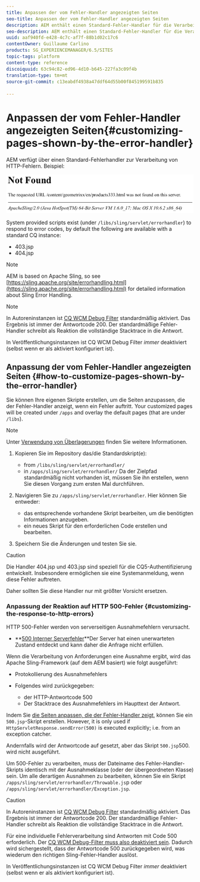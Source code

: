 ```yaml
---
title: Anpassen der vom Fehler-Handler angezeigten Seiten
seo-title: Anpassen der vom Fehler-Handler angezeigten Seiten
description: AEM enthält einen Standard-Fehler-Handler für die Verarbeitung von HTTP-Fehlern.
seo-description: AEM enthält einen Standard-Fehler-Handler für die Verarbeitung von HTTP-Fehlern.
uuid: aaf940fd-e428-4c7c-af7f-88b1d02c17c6
contentOwner: Guillaume Carlino
products: SG_EXPERIENCEMANAGER/6.5/SITES
topic-tags: platform
content-type: reference
discoiquuid: 63c94c82-ed96-4d10-b645-227fa3c09f4b
translation-type: tm+mt
source-git-commit: c13eabdf4938a47ddf64d55b00f845199591b835

---
```



# Anpassen der vom Fehler-Handler angezeigten Seiten{#customizing-pages-shown-by-the-error-handler}

AEM verfügt über einen Standard-Fehlerhandler zur Verarbeitung von HTTP-Fehlern. Beispiel:

![chlimage_1-67](assets/chlimage_1-67a.png)

System provided scripts exist (under `/libs/sling/servlet/errorhandler`) to respond to error codes, by default the following are available with a standard CQ instance:

* 403.jsp
* 404.jsp

>[!NOTE]
>
>AEM is based on Apache Sling, so see [https://sling.apache.org/site/errorhandling.html](https://sling.apache.org/site/errorhandling.html) for detailed information about Sling Error Handling.

>[!NOTE]
>
>In Autoreninstanzen ist [CQ WCM Debug Filter](/help/sites-deploying/osgi-configuration-settings.md) standardmäßig aktiviert. Das Ergebnis ist immer der Antwortcode 200. Der standardmäßige Fehler-Handler schreibt als Reaktion die vollständige Stacktrace in die Antwort.
>
>In Veröffentlichungsinstanzen ist CQ WCM Debug Filter *immer* deaktiviert (selbst wenn er als aktiviert konfiguriert ist).

## Anpassung der vom Fehler-Handler angezeigten Seiten {#how-to-customize-pages-shown-by-the-error-handler}

Sie können Ihre eigenen Skripte erstellen, um die Seiten anzupassen, die der Fehler-Handler anzeigt, wenn ein Fehler auftritt. Your customized pages will be created under `/apps` and overlay the default pages (that are under `/libs`).

>[!NOTE]
>
>Unter [Verwendung von Überlagerungen](/help/sites-developing/overlays.md) finden Sie weitere Informationen.

1. Kopieren Sie im Repository das/die Standardskript(e):

   * from `/libs/sling/servlet/errorhandler/`
   * in `/apps/sling/servlet/errorhandler/`
   Da der Zielpfad standardmäßig nicht vorhanden ist, müssen Sie ihn erstellen, wenn Sie diesen Vorgang zum ersten Mal durchführen.

1. Navigieren Sie zu `/apps/sling/servlet/errorhandler`. Hier können Sie entweder:

   * das entsprechende vorhandene Skript bearbeiten, um die benötigten Informationen anzugeben.
   * ein neues Skript für den erforderlichen Code erstellen und bearbeiten.

1. Speichern Sie die Änderungen und testen Sie sie.

>[!CAUTION]
>
>Die Handler 404.jsp und 403.jsp sind speziell für die CQ5-Authentifizierung entwickelt. Insbesondere ermöglichen sie eine Systemanmeldung, wenn diese Fehler auftreten.
>
>Daher sollten Sie diese Handler nur mit größter Vorsicht ersetzen.

### Anpassung der Reaktion auf HTTP 500-Fehler {#customizing-the-response-to-http-errors}

HTTP 500-Fehler werden von serverseitigen Ausnahmefehlern verursacht.

* **[500 Interner Serverfehler](https://www.w3.org/Protocols/rfc2616/rfc2616-sec10.html)**Der Server hat einen unerwarteten Zustand entdeckt und kann daher die Anfrage nicht erfüllen.

Wenn die Verarbeitung von Anforderungen eine Ausnahme ergibt, wird das Apache Sling-Framework (auf dem AEM basiert) wie folgt ausgeführt:

* Protokollierung des Ausnahmefehlers
* Folgendes wird zurückgegeben:

   * der HTTP-Antwortcode 500
   * Der Stacktrace des Ausnahmefehlers
   im Haupttext der Antwort.

Indem Sie [die Seiten anpassen, die der Fehler-Handler zeigt](#how-to-customize-pages-shown-by-the-error-handler), können Sie ein `500.jsp`-Skript erstellen. However, it is only used if `HttpServletResponse.sendError(500)` is executed explicitly; i.e. from an exception catcher.

Andernfalls wird der Antwortcode auf gesetzt, aber das Skript `500.jsp`500.  wird nicht ausgeführt.

Um 500-Fehler zu verarbeiten, muss der Dateiname des Fehler-Handler-Skripts identisch mit der Ausnahmeklasse (oder der übergeordneten Klasse) sein. Um alle derartigen Ausnahmen zu bearbeiten, können Sie ein Skript `/apps/sling/servlet/errorhandler/Throwable.js`p oder `/apps/sling/servlet/errorhandler/Exception.jsp`.

>[!CAUTION]
>
>In Autoreninstanzen ist [CQ WCM Debug Filter](/help/sites-deploying/osgi-configuration-settings.md) standardmäßig aktiviert. Das Ergebnis ist immer der Antwortcode 200. Der standardmäßige Fehler-Handler schreibt als Reaktion die vollständige Stacktrace in die Antwort.
>
>Für eine individuelle Fehlerverarbeitung sind Antworten mit Code 500 erforderlich. Der [CQ WCM Debug-Filter muss also deaktiviert sein](/help/sites-deploying/osgi-configuration-settings.md). Dadurch wird sichergestellt, dass der Antwortcode 500 zurückgegeben wird, was wiederum den richtigen Sling-Fehler-Handler auslöst.
>
>In Veröffentlichungsinstanzen ist CQ WCM Debug Filter *immer* deaktiviert (selbst wenn er als aktiviert konfiguriert ist).

